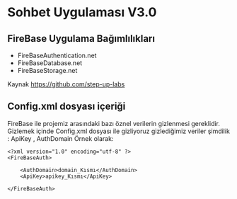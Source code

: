 # Sohbet Uygulaması V3.0

## FireBase Uygulama Bağımlılıkları
- FireBaseAuthentication.net
- FireBaseDatabase.net
- FireBaseStorage.net

Kaynak https://github.com/step-up-labs

## Config.xml dosyası içeriği
FireBase ile projemiz arasındaki bazı öznel verilerin gizlenmesi gereklidir. Gizlemek içinde Config.xml dosyası ile gizliyoruz
gizlediğimiz veriler şimdilik :  ApiKey , AuthDomain
Örnek olarak:
```
<?xml version="1.0" encoding="utf-8" ?> 
<FireBaseAuth>
	
	<AuthDomain>domain_Kısmı</AuthDomain>
	<ApiKey>apikey_Kısmı</ApiKey>
	
</FireBaseAuth>
```	